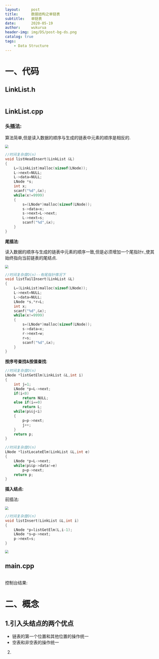 ```yaml
---
layout:     post
title:      数据结构之单链表
subtitle:   单链表
date:       2020-05-19
author:     wukurua
header-img: img/DS/post-bg-ds.png
catalog: true
tags:
    - Data Structure
---
```


# 一、代码

## LinkList.h

```c++

```

## LinkList.cpp

### **头插法**:

算法简单,但是读入数据的顺序与生成的链表中元素的顺序是相反的.

<img src="https://cdn.jsdelivr.net/gh/wukurua/cloudimg@master/img/20200520013756.png" style="zoom: 67%;" />

```c++
//时间复杂度O(n)
void listHeadInsert(LinkList &L)
{
	L=(LinkList)malloc(sizeof(LNode));
	L->next=NULL;
	L->data=NULL;
	LNode *s;
	int x;
	scanf("%d",&x);
	while(x!=9999)
	{
		s=(LNode*)malloc(sizeof(LNode));
		s->data=x;
		s->next=L->next;
		L->next=s;
		scanf("%d",&x);
	}
}
```

**尾插法**:

读入数据的顺序与生成的链表中元素的顺序一致,但是必须增加一个尾指针r.,使其始终指向当前链表的尾结点.

<img src="https://cdn.jsdelivr.net/gh/wukurua/cloudimg@master/img/20200520014313.png" style="zoom: 67%;" />

```c++
//时间复杂度O(n)--有尾指针情况下
void listTailInsert(LinkList &L)
{
	L=(LinkList)malloc(sizeof(LNode));
	L->next=NULL;
	L->data=NULL;
	LNode *s,*r=L;
	int x;
	scanf("%d",&x);
	while(x!=9999)
	{
		s=(LNode*)malloc(sizeof(LNode));
		s->data=x;
		r->next=w;
		r=s;
		scanf("%d",&x);
	}
}
```

**按序号查找&按值查找**:

```c++
//时间复杂度O(n)
LNode *listGetElm(LinkList &L,int i)
{
	int j=1;
	LNode *p=L->next;
	if(i<0)
		return NULL;
	else if(i==0)
		return L;
	while(p&&j<i)
	{
		p=p->next;	
		j++;
	}
	return p;
}

//时间复杂度O(n)
LNode *listLocateElm(LinkList &L,int e)
{
	LNode *p=L->next;
	while(p&&p->data!=e)
		p=p->next;
	return p;
}
```

**插入结点:**

前插法:

<img src="https://cdn.jsdelivr.net/gh/wukurua/cloudimg@master/img/20200520021608.png" style="zoom:67%;" />

```c++
//时间复杂度O(n)
void listInsert(LinkList &L,int i)
{
	LNode *p=listGetElm(L,i-1);
	LNode *s=p->next;
	p->next=s;
}
```

<img src="https://cdn.jsdelivr.net/gh/wukurua/cloudimg@master/img/20200520024352.png" style="zoom:67%;" />

## main.cpp

```c++

```

控制台结果:



# 二、概念 

## 1.引入头结点的两个优点

- 链表的第一个位置和其他位置的操作统一
- 空表和非空表的操作统一

2.

